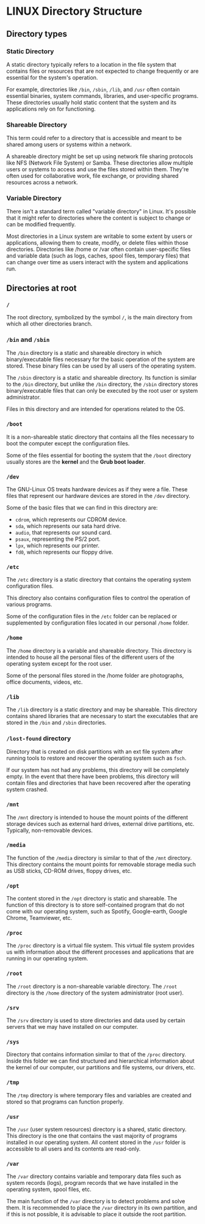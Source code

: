 # LINUX Directory Structure

## Directory types

### Static Directory
A static directory typically refers to a location in the file system that contains files or resources that are not expected to change frequently or are essential for the system's operation.

For example, directories like `/bin`, `/sbin`, `/lib`, and `/usr` often contain essential binaries, system commands, libraries, and user-specific programs. These directories usually hold static content that the system and its applications rely on for functioning.

### Shareable Directory
This term could refer to a directory that is accessible and meant to be shared among users or systems within a network.

A shareable directory might be set up using network file sharing protocols like NFS (Network File System) or Samba. These directories allow multiple users or systems to access and use the files stored within them. They're often used for collaborative work, file exchange, or providing shared resources across a network.

### Variable Directory
There isn't a standard term called "variable directory" in Linux. It's possible that it might refer to directories where the content is subject to change or can be modified frequently.

Most directories in a Linux system are writable to some extent by users or applications, allowing them to create, modify, or delete files within those directories. Directories like /home or /var often contain user-specific files and variable data (such as logs, caches, spool files, temporary files) that can change over time as users interact with the system and applications run.

## Directories at root
### `/`
The root directory, symbolized by the symbol `/`, is the main directory from which all other directories branch.

### `/bin` and `/sbin`
The `/bin` directory is a static and shareable directory in which binary/executable files necessary for the basic operation of the system are stored. These binary files can be used by all users of the operating system.

The `/sbin` directory is a static and shareable directory. Its function is similar to the `/bin` directory, but unlike the `/bin` directory, the `/sbin` directory stores binary/executable files that can only be executed by the root user or system administrator.

Files in this directory and are intended for operations related to the OS.

### `/boot`
It is a non-shareable static directory that contains all the files necessary to boot the computer except the configuration files.

Some of the files essential for booting the system that the `/boot` directory usually stores are the **kernel** and the **Grub boot loader**.

### `/dev`
The GNU-Linux OS treats hardware devices as if they were a file. These files that represent our hardware devices are stored in the `/dev` directory.

Some of the basic files that we can find in this directory are:
- `cdrom`, which represents our CDROM device.
- `sda`, which represents our sata hard drive.
- `audio`, that represents our sound card.
- `psaux`, representing the PS/2 port.
- `lpx`, which represents our printer.
- `fd0`, which represents our floppy drive.

### `/etc`
The `/etc` directory is a static directory that contains the operating system configuration files.

This directory also contains configuration files to control the operation of various programs.

Some of the configuration files in the `/etc` folder can be replaced or supplemented by configuration files located in our personal `/home` folder.

### `/home`
The `/home` directory is a variable and shareable directory. This directory is intended to house all the personal files of the different users of the operating system except for the root user.

Some of the personal files stored in the /home folder are photographs, office documents, videos, etc.

### `/lib`
The `/lib` directory is a static directory and may be shareable. This directory contains shared libraries that are necessary to start the executables that are stored in the `/bin` and `/sbin` directories.

### `/lost-found` directory
Directory that is created on disk partitions with an ext file system after running tools to restore and recover the operating system such as `fsch`.

If our system has not had any problems, this directory will be completely empty. In the event that there have been problems, this directory will contain files and directories that have been recovered after the operating system crashed.

### `/mnt`
The `/mnt` directory is intended to house the mount points of the different storage devices such as external hard drives, external drive partitions, etc. Typically, non-removable devices.

### `/media`
The function of the `/media` directory is similar to that of the `/mnt` directory. This directory contains the mount points for removable storage media such as USB sticks, CD-ROM drives, floppy drives, etc.

### `/opt`
The content stored in the `/opt` directory is static and shareable. The function of this directory is to store self-contained program that do not come with our operating system, such as Spotify, Google-earth, Google Chrome, Teamviewer, etc.

### `/proc`
The `/proc` directory is a virtual file system. This virtual file system provides us with information about the different processes and applications that are running in our operating system.

### `/root`
The `/root` directory is a non-shareable variable directory. The `/root` directory is the `/home` directory of the system administrator (root user).

### `/srv`
The `/srv` directory is used to store directories and data used by certain servers that we may have installed on our computer.

### `/sys`
Directory that contains information similar to that of the `/proc` directory. Inside this folder we can find structured and hierarchical information about the kernel of our computer, our partitions and file systems, our drivers, etc.

### `/tmp`
The `/tmp` directory is where temporary files and variables are created and stored so that programs can function properly.

### `/usr`
The `/usr` (user system resources) directory is a shared, static directory. This directory is the one that contains the vast majority of programs installed in our operating system. All content stored in the `/usr` folder is accessible to all users and its contents are read-only.

### `/var`
The `/var` directory contains variable and temporary data files such as system records (logs), program records that we have installed in the operating system, spool files, etc.

The main function of the `/var` directory is to detect problems and solve them. It is recommended to place the `/var` directory in its own partition, and if this is not possible, it is advisable to place it outside the root partition.
